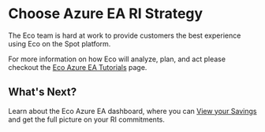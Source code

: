 # Choose Azure EA RI Strategy

The Eco team is hard at work to provide customers the best experience using Eco on the Spot platform.

For more information on how Eco will analyze, plan, and act please checkout the [Eco Azure EA Tutorials](eco/azure-tutorials/) page.

## What's Next?

Learn about the Eco Azure EA dashboard, where you can [View your Savings](eco/azure-tutorials/view-your-savings) and get the full picture on your RI commitments.
